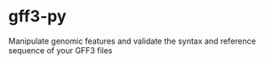 gff3-py
=======

Manipulate genomic features and validate the syntax and reference sequence of your GFF3 files
